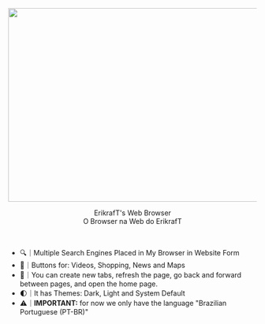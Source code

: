<div align="center">
  <a href="https://github.com/erikraft/iSearch/">
    <img src="https://search.erikraft.com/images/isearch-logo.png" alt="Logo"  width="1024" height="393">
  </a>

  <p>
    ErikrafT's Web Browser
    <br>
    O Browser na Web do ErikrafT
  </p>
</div>
<br>

- 🔍｜Multiple Search Engines Placed in My Browser in Website Form
- 🔘｜Buttons for: Videos, Shopping, News and Maps
- 🧰｜You can create new tabs, refresh the page, go back and forward between pages, and open the home page.
- 🌓｜It has Themes: Dark, Light and System Default
- ⚠️｜**IMPORTANT:** for now we only have the language "Brazilian Portuguese (PT-BR)"
